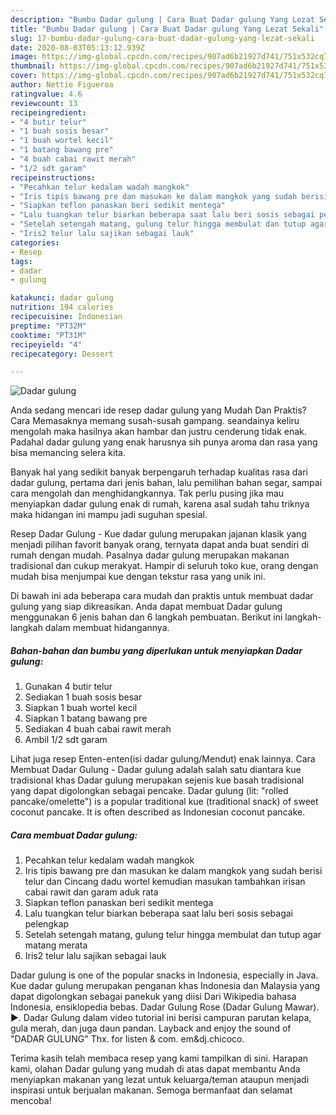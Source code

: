```yaml
---
description: "Bumbu Dadar gulung | Cara Buat Dadar gulung Yang Lezat Sekali"
title: "Bumbu Dadar gulung | Cara Buat Dadar gulung Yang Lezat Sekali"
slug: 17-bumbu-dadar-gulung-cara-buat-dadar-gulung-yang-lezat-sekali
date: 2020-08-03T05:13:12.939Z
image: https://img-global.cpcdn.com/recipes/907ad6b21927d741/751x532cq70/dadar-gulung-foto-resep-utama.jpg
thumbnail: https://img-global.cpcdn.com/recipes/907ad6b21927d741/751x532cq70/dadar-gulung-foto-resep-utama.jpg
cover: https://img-global.cpcdn.com/recipes/907ad6b21927d741/751x532cq70/dadar-gulung-foto-resep-utama.jpg
author: Nettie Figueroa
ratingvalue: 4.6
reviewcount: 13
recipeingredient:
- "4 butir telur"
- "1 buah sosis besar"
- "1 buah wortel kecil"
- "1 batang bawang pre"
- "4 buah cabai rawit merah"
- "1/2 sdt garam"
recipeinstructions:
- "Pecahkan telur kedalam wadah mangkok"
- "Iris tipis bawang pre dan masukan ke dalam mangkok yang sudah berisi telur dan Cincang dadu wortel kemudian masukan tambahkan irisan cabai rawit dan garam aduk rata"
- "Siapkan teflon panaskan beri sedikit mentega"
- "Lalu tuangkan telur biarkan beberapa saat lalu beri sosis sebagai pelengkap"
- "Setelah setengah matang, gulung telur hingga membulat dan tutup agar matang merata"
- "Iris2 telur lalu sajikan sebagai lauk"
categories:
- Resep
tags:
- dadar
- gulung

katakunci: dadar gulung 
nutrition: 194 calories
recipecuisine: Indonesian
preptime: "PT32M"
cooktime: "PT31M"
recipeyield: "4"
recipecategory: Dessert

---
```



![Dadar gulung](https://img-global.cpcdn.com/recipes/907ad6b21927d741/751x532cq70/dadar-gulung-foto-resep-utama.jpg)

Anda sedang mencari ide resep dadar gulung yang Mudah Dan Praktis? Cara Memasaknya memang susah-susah gampang. seandainya keliru mengolah maka hasilnya akan hambar dan justru cenderung tidak enak. Padahal dadar gulung yang enak harusnya sih punya aroma dan rasa yang bisa memancing selera kita.

Banyak hal yang sedikit banyak berpengaruh terhadap kualitas rasa dari dadar gulung, pertama dari jenis bahan, lalu pemilihan bahan segar, sampai cara mengolah dan menghidangkannya. Tak perlu pusing jika mau menyiapkan dadar gulung enak di rumah, karena asal sudah tahu triknya maka hidangan ini mampu jadi suguhan spesial.

Resep Dadar Gulung - Kue dadar gulung merupakan jajanan klasik yang menjadi pilihan favorit banyak orang, ternyata dapat anda buat sendiri di rumah dengan mudah. Pasalnya dadar gulung merupakan makanan tradisional dan cukup merakyat. Hampir di seluruh toko kue, orang dengan mudah bisa menjumpai kue dengan tekstur rasa yang unik ini.


Di bawah ini ada beberapa cara mudah dan praktis untuk membuat dadar gulung yang siap dikreasikan. Anda dapat membuat Dadar gulung menggunakan 6 jenis bahan dan 6 langkah pembuatan. Berikut ini langkah-langkah dalam membuat hidangannya.

<!--inarticleads1-->

##### Bahan-bahan dan bumbu yang diperlukan untuk menyiapkan Dadar gulung:

1. Gunakan 4 butir telur
1. Sediakan 1 buah sosis besar
1. Siapkan 1 buah wortel kecil
1. Siapkan 1 batang bawang pre
1. Sediakan 4 buah cabai rawit merah
1. Ambil 1/2 sdt garam


Lihat juga resep Enten-enten(isi dadar gulung/Mendut) enak lainnya. Cara Membuat Dadar Gulung - Dadar gulung adalah salah satu diantara kue tradisional khas Dadar gulung merupakan sejenis kue basah tradisional yang dapat digolongkan sebagai pencake. Dadar gulung (lit: &#34;rolled pancake/omelette&#34;) is a popular traditional kue (traditional snack) of sweet coconut pancake. It is often described as Indonesian coconut pancake. 

<!--inarticleads2-->

##### Cara membuat Dadar gulung:

1. Pecahkan telur kedalam wadah mangkok
1. Iris tipis bawang pre dan masukan ke dalam mangkok yang sudah berisi telur dan Cincang dadu wortel kemudian masukan tambahkan irisan cabai rawit dan garam aduk rata
1. Siapkan teflon panaskan beri sedikit mentega
1. Lalu tuangkan telur biarkan beberapa saat lalu beri sosis sebagai pelengkap
1. Setelah setengah matang, gulung telur hingga membulat dan tutup agar matang merata
1. Iris2 telur lalu sajikan sebagai lauk


Dadar gulung is one of the popular snacks in Indonesia, especially in Java. Kue dadar gulung merupakan penganan khas Indonesia dan Malaysia yang dapat digolongkan sebagai panekuk yang diisi Dari Wikipedia bahasa Indonesia, ensiklopedia bebas. Dadar Gulung Rose (Dadar Gulung Mawar). ►. Dadar Gulung dalam video tutorial ini berisi campuran parutan kelapa, gula merah, dan juga daun pandan. Layback and enjoy the sound of &#34;DADAR GULUNG&#34; Thx. for listen &amp; com. em&amp;dj.chicoco. 

Terima kasih telah membaca resep yang kami tampilkan di sini. Harapan kami, olahan Dadar gulung yang mudah di atas dapat membantu Anda menyiapkan makanan yang lezat untuk keluarga/teman ataupun menjadi inspirasi untuk berjualan makanan. Semoga bermanfaat dan selamat mencoba!
